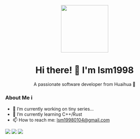 <p align="center">
  <img src="https://avatars.githubusercontent.com/u/46668382" width="150" height="150">
</p>

<h1 align="center">Hi there! 👋 I'm lsm1998</h1>

<p align="center">
  A passionate software developer from Huaihua 🚀
</p>

### About Me ℹ️
- 🔭 I’m currently working on tiny series...
- 🌱 I’m currently learning C++/Rust
- 📫 How to reach me: lsm19980104@gmail.com

![](https://github-profile-summary-cards.vercel.app/api/cards/profile-details?username=lsm1998&theme=github)
![](https://github-profile-summary-cards.vercel.app/api/cards/repos-per-language?username=lsm1998&theme=github)
![](https://github-profile-summary-cards.vercel.app/api/cards/stats?username=lsm1998&theme=github)
